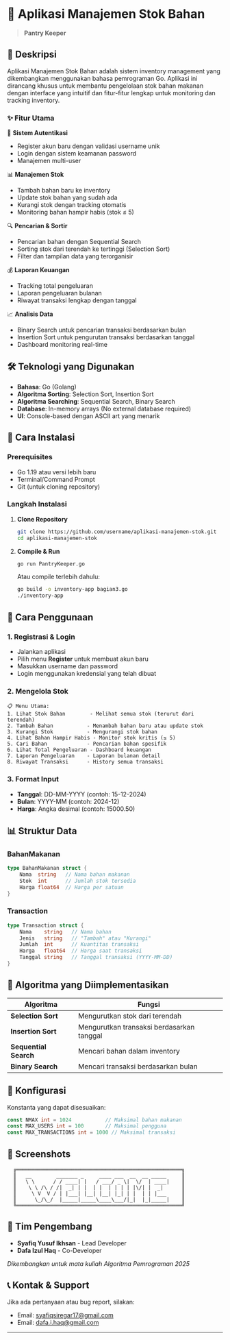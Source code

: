 # 🚀 Aplikasi Manajemen Stok Bahan

> **Pantry Keeper**

## 📖 Deskripsi

Aplikasi Manajemen Stok Bahan adalah sistem inventory management yang dikembangkan menggunakan bahasa pemrograman Go. Aplikasi ini dirancang khusus untuk membantu pengelolaan stok bahan makanan dengan interface yang intuitif dan fitur-fitur lengkap untuk monitoring dan tracking inventory.

### ✨ Fitur Utama

🔐 **Sistem Autentikasi**
- Register akun baru dengan validasi username unik
- Login dengan sistem keamanan password
- Manajemen multi-user

📊 **Manajemen Stok**
- Tambah bahan baru ke inventory
- Update stok bahan yang sudah ada
- Kurangi stok dengan tracking otomatis
- Monitoring bahan hampir habis (stok ≤ 5)

🔍 **Pencarian & Sortir**
- Pencarian bahan dengan Sequential Search
- Sorting stok dari terendah ke tertinggi (Selection Sort)
- Filter dan tampilan data yang terorganisir

💰 **Laporan Keuangan**
- Tracking total pengeluaran
- Laporan pengeluaran bulanan
- Riwayat transaksi lengkap dengan tanggal

📈 **Analisis Data**
- Binary Search untuk pencarian transaksi berdasarkan bulan
- Insertion Sort untuk pengurutan transaksi berdasarkan tanggal
- Dashboard monitoring real-time

## 🛠️ Teknologi yang Digunakan

- **Bahasa**: Go (Golang)
- **Algoritma Sorting**: Selection Sort, Insertion Sort
- **Algoritma Searching**: Sequential Search, Binary Search
- **Database**: In-memory arrays (No external database required)
- **UI**: Console-based dengan ASCII art yang menarik

## 🚀 Cara Instalasi

### Prerequisites
- Go 1.19 atau versi lebih baru
- Terminal/Command Prompt
- Git (untuk cloning repository)

### Langkah Instalasi

1. **Clone Repository**
   ```bash
   git clone https://github.com/username/aplikasi-manajemen-stok.git
   cd aplikasi-manajemen-stok
   ```

2. **Compile & Run**
   ```bash
   go run PantryKeeper.go
   ```

   Atau compile terlebih dahulu:
   ```bash
   go build -o inventory-app bagian3.go
   ./inventory-app
   ```

## 📱 Cara Penggunaan

### 1. Registrasi & Login
- Jalankan aplikasi
- Pilih menu **Register** untuk membuat akun baru
- Masukkan username dan password
- Login menggunakan kredensial yang telah dibuat

### 2. Mengelola Stok
```
📋 Menu Utama:
1. Lihat Stok Bahan        - Melihat semua stok (terurut dari terendah)
2. Tambah Bahan           - Menambah bahan baru atau update stok
3. Kurangi Stok           - Mengurangi stok bahan
4. Lihat Bahan Hampir Habis - Monitor stok kritis (≤ 5)
5. Cari Bahan             - Pencarian bahan spesifik
6. Lihat Total Pengeluaran - Dashboard keuangan
7. Laporan Pengeluaran    - Laporan bulanan detail
8. Riwayat Transaksi      - History semua transaksi
```

### 3. Format Input
- **Tanggal**: DD-MM-YYYY (contoh: 15-12-2024)
- **Bulan**: YYYY-MM (contoh: 2024-12)
- **Harga**: Angka desimal (contoh: 15000.50)

## 📊 Struktur Data

### BahanMakanan
```go
type BahanMakanan struct {
    Nama  string   // Nama bahan makanan
    Stok  int      // Jumlah stok tersedia
    Harga float64  // Harga per satuan
}
```

### Transaction
```go
type Transaction struct {
    Nama    string   // Nama bahan
    Jenis   string   // "Tambah" atau "Kurangi"
    Jumlah  int      // Kuantitas transaksi
    Harga   float64  // Harga saat transaksi
    Tanggal string   // Tanggal transaksi (YYYY-MM-DD)
}
```

## 🎯 Algoritma yang Diimplementasikan

| Algoritma | Fungsi | 
|-----------|--------|
| **Selection Sort** | Mengurutkan stok dari terendah | 
| **Insertion Sort** | Mengurutkan transaksi berdasarkan tanggal | 
| **Sequential Search** | Mencari bahan dalam inventory | 
| **Binary Search** | Mencari transaksi berdasarkan bulan | 

## 🔧 Konfigurasi

Konstanta yang dapat disesuaikan:
```go
const NMAX int = 1024           // Maksimal bahan makanan
const MAX_USERS int = 100       // Maksimal pengguna
const MAX_TRANSACTIONS int = 1000 // Maksimal transaksi
```

## 📸 Screenshots

```
  ╔══════════════════════════════════════════════════════╗
  ║   __        _______ _     ____ ___  __  __ _____     ║
  ║   \ \      / / ____| |   / ___/ _ \|  \/  | ____|    ║
  ║    \ \ /\ / /|  _| | |  | |  | | | | |\/| |  _|      ║
  ║     \ V  V / | |___| |__| |__| |_| | |  | | |___     ║
  ║      \_/\_/  |_____|_____\____\___/|_|  |_|_____|    ║
  ╚══════════════════════════════════════════════════════╝
```

## 👥 Tim Pengembang

- **Syafiq Yusuf Ikhsan** - Lead Developer
- **Dafa Izul Haq** - Co-Developer

*Dikembangkan untuk mata kuliah Algoritma Pemrograman 2025*



## 📞 Kontak & Support

Jika ada pertanyaan atau bug report, silakan:
- Email: syafiqsiregar17@gmail.com
- Email: dafa.i.haq@gmail.com

---

